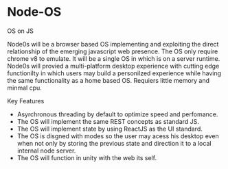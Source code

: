 # Node-OS
 OS on JS

Node0s will be a browser based OS implementing and exploiting the direct relationship
of the emerging javascript web presence. The OS only require chrome v8 to emulate. It will
be a single OS in which is on a server runtime. Node0s will provied a multi-platform desktop 
experience with cutting edge functionilty in which users may build a personilzed experience while
having the same functionality as a home based OS. Requiers little memory and minmal cpu.

Key Features
- Asyrchronous threading by default to optimize speed and perfomance.
- The OS will implement the same REST concepts as standard JS.
- The OS will implement state by using ReactJS as the UI standard.
- The OS is disgned with modes so the user may acess his desktop even when not only
by storing the previous state and direction it to a local internal node server.
- The OS will function in unity with the web its self.